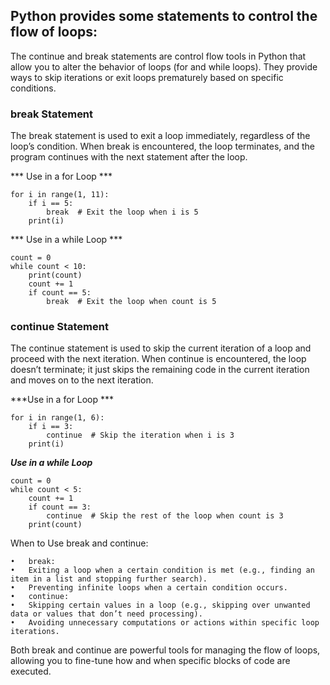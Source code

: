 
## Python provides some statements to control the flow of loops:

The continue and break statements are control flow tools in Python that allow you to alter the behavior of loops (for and while loops). They provide ways to skip iterations or exit loops prematurely based on specific conditions.

###  break Statement

The break statement is used to exit a loop immediately, regardless of the loop’s condition. When break is encountered, the loop terminates, and the program continues with the next statement after the loop.

*** Use in a for Loop ***

```
for i in range(1, 11):
    if i == 5:
        break  # Exit the loop when i is 5
    print(i)
```

*** Use in a while Loop ***

```
count = 0
while count < 10:
    print(count)
    count += 1
    if count == 5:
        break  # Exit the loop when count is 5
```


### continue Statement

The continue statement is used to skip the current iteration of a loop and proceed with the next iteration. When continue is encountered, the loop doesn’t terminate; it just skips the remaining code in the current iteration and moves on to the next iteration.

***Use in a for Loop ***
```
for i in range(1, 6):
    if i == 3:
        continue  # Skip the iteration when i is 3
    print(i)

```

***Use in a while Loop***

```
count = 0
while count < 5:
    count += 1
    if count == 3:
        continue  # Skip the rest of the loop when count is 3
    print(count)
```


When to Use break and continue:

	•	break:
	•	Exiting a loop when a certain condition is met (e.g., finding an item in a list and stopping further search).
	•	Preventing infinite loops when a certain condition occurs.
	•	continue:
	•	Skipping certain values in a loop (e.g., skipping over unwanted data or values that don’t need processing).
	•	Avoiding unnecessary computations or actions within specific loop iterations.


Both break and continue are powerful tools for managing the flow of loops, allowing you to fine-tune how and when specific blocks of code are executed.